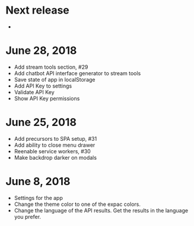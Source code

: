 # Next release

-

# June 28, 2018

- Add stream tools section, #29
- Add chatbot API interface generator to stream tools
- Save state of app in localStorage
- Add API Key to settings
- Validate API Key
- Show API Key permissions

# June 25, 2018

- Add precursors to SPA setup, #31
- Add ability to close menu drawer
- Reenable service workers, #30
- Make backdrop darker on modals

# June 8, 2018

- Settings for the app
- Change the theme color to one of the expac colors.
- Change the language of the API results. Get the results in the language you prefer.